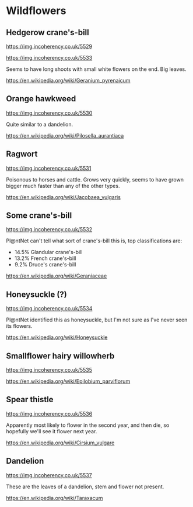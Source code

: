 # Wildflowers

## Hedgerow crane's-bill

https://img.incoherency.co.uk/5529

https://img.incoherency.co.uk/5533

Seems to have long shoots with small white flowers on the end. Big leaves.

https://en.wikipedia.org/wiki/Geranium_pyrenaicum

## Orange hawkweed

https://img.incoherency.co.uk/5530

Quite similar to a dandelion.

https://en.wikipedia.org/wiki/Pilosella_aurantiaca

## Ragwort

https://img.incoherency.co.uk/5531

Poisonous to horses and cattle. Grows very quickly, seems to have grown bigger much faster than any of the other types.

https://en.wikipedia.org/wiki/Jacobaea_vulgaris

## Some crane's-bill

https://img.incoherency.co.uk/5532

Pl@ntNet can't tell what sort of crane's-bill this is, top classifications are:

 * 14.5% Glandular crane's-bill
 * 13.2% French crane's-bill
 * 9.2% Druce's crane's-bill

https://en.wikipedia.org/wiki/Geraniaceae

## Honeysuckle (?)

https://img.incoherency.co.uk/5534

Pl@ntNet identified this as honeysuckle, but I'm not sure as I've never seen its flowers.

https://en.wikipedia.org/wiki/Honeysuckle

## Smallflower hairy willowherb

https://img.incoherency.co.uk/5535

https://en.wikipedia.org/wiki/Epilobium_parviflorum

## Spear thistle

https://img.incoherency.co.uk/5536

Apparently most likely to flower in the second year, and then die, so hopefully we'll see it flower next year.

https://en.wikipedia.org/wiki/Cirsium_vulgare

## Dandelion

https://img.incoherency.co.uk/5537

These are the leaves of a dandelion, stem and flower not present.

https://en.wikipedia.org/wiki/Taraxacum
